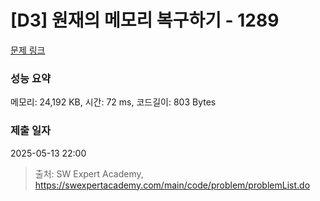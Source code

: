 # [D3] 원재의 메모리 복구하기 - 1289 

[문제 링크](https://swexpertacademy.com/main/code/problem/problemDetail.do?contestProbId=AV19AcoKI9sCFAZN) 

### 성능 요약

메모리: 24,192 KB, 시간: 72 ms, 코드길이: 803 Bytes

### 제출 일자

2025-05-13 22:00



> 출처: SW Expert Academy, https://swexpertacademy.com/main/code/problem/problemList.do